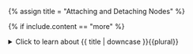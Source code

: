<!--------------------------------------------- TITLE AND DEFINITION starts -->

{% assign title = "Attaching and Detaching Nodes" %}

<!--------------------------------------------- TITLE AND DEFINITION ends -->

{% if include.content == "more" %}
<details class='detailsCollapsible'><summary class='nobr'>Click to learn about {{ title | downcase }}{{plural}}
</summary>
{% endif %}

{% if include.content != "no" %}

<!--------------------------------------------- CONTENT starts -->

{{include.heading}}## Attaching and Detaching Nodes

{{site.data.concepts.chain}}

This feature is useful when testing different configurations, rules or parameters, as it allows to keep alternatives handy in the workspace.

To detach a node, right-click on it and drag it away from the parent node. To attach a node, right-click on it and move it closer to the node you wish to attach it to. 

{% include image.html file='design-space/fundamental-design-space-concepts-01.gif' url='yes' max-width='100' caption='You may also use the *detach* option on the menu to break a relationship.' %}

Nodes may be attached only to potential parents. The system limits the way in which nodes may be attached, according to the logic of the information they contain.

{% include note.html content="Nodes may not be detached or attached to frozen nodes. You need to unfreeze them before attaching or detaching." %}

{% include note.html content="The verbs *to chain* and *to attach* may be used interchangeably, as synonyms. Similarly, *to unchain* and *to detach* are both valid." %}

<!--------------------------------------------- CONTENT ends -->

{% endif %}

{% if include.extended == "more" and include.content != "more" %}
<details class='detailsCollapsible'><summary class='nobr'>Click to learn how to {{ title | downcase }}{{plural}}
</summary>
{% endif %}

{% if include.extended != "no" %}

<!--------------------------------------------- EXTENDED starts -->

XXXXXXXXXXXXXXXXXXXXXXXXXXXXXXXXXXXXXXXXXXXXXXXXXXXXXX

<!--------------------------------------------- EXTENDED ends -->

{% endif %}

{% if include.more == "yes" %}
</details>
{% endif %}